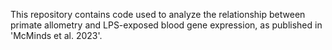 This repository contains code used to analyze the relationship between primate allometry and LPS-exposed blood gene expression, as published in 'McMinds et al. 
2023'.
